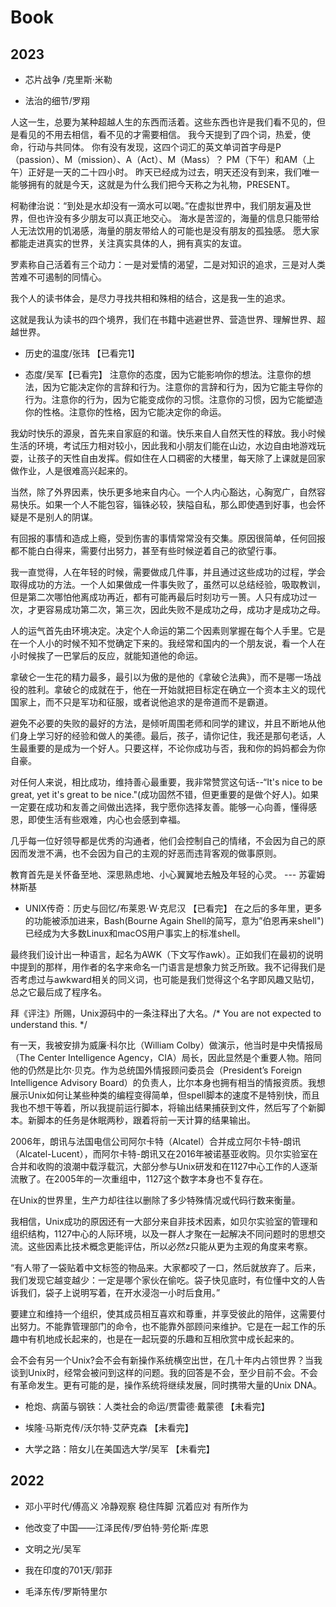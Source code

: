 # Book

## 2023

* 芯片战争 /克里斯·米勒


* 法治的细节/罗翔

人这一生，总要为某种超越人生的东西而活着。这些东西也许是我们看不见的，但是看见的不用去相信，看不见的才需要相信。 我今天提到了四个词，热爱，使命，行动与共同体。 你有没有发现，这四个词汇的英文单词首字母是P（passion）、M（mission）、A（Act）、M（Mass）？ PM（下午）和AM（上午）正好是一天的二十四小时。 昨天已经成为过去，明天还没有到来，我们唯一能够拥有的就是今天，这就是为什么我们把今天称之为礼物，PRESENT。

柯勒律治说：“到处是水却没有一滴水可以喝。”在虚拟世界中，我们朋友遍及世界，但也许没有多少朋友可以真正地交心。 海水是苦涩的，海量的信息只能带给人无法饮用的饥渴感，海量的朋友带给人的可能也是没有朋友的孤独感。 愿大家都能走进真实的世界，关注真实具体的人，拥有真实的友谊。

罗素称自己活着有三个动力：一是对爱情的渴望，二是对知识的追求，三是对人类苦难不可遏制的同情心。

我个人的读书体会，是尽力寻找共相和殊相的结合，这是我一生的追求。

这就是我认为读书的四个境界，我们在书籍中逃避世界、营造世界、理解世界、超越世界。

* 历史的温度/张玮 【已看完1】

* 态度/吴军【已看完】
注意你的态度，因为它能影响你的想法。注意你的想法，因为它能决定你的言辞和行为。注意你的言辞和行为，因为它能主导你的行为。注意你的行为，因为它能变成你的习惯。注意你的习惯，因为它能塑造你的性格。注意你的性格，因为它能决定你的命运。

我幼时快乐的源泉，首先来自家庭的和谐。快乐来自人自然天性的释放。我小时候生活的环境，考试压力相对较小，因此我和小朋友们能在山边，水边自由地游戏玩耍，让孩子的天性自由发挥。假如住在人口稠密的大楼里，每天除了上课就是回家做作业，人是很难高兴起来的。

当然，除了外界因素，快乐更多地来自内心。一个人内心豁达，心胸宽广，自然容易快乐。如果一个人不能包容，锱铢必较，狭隘自私，那么即使遇到好事，也会怀疑是不是别人的阴谋。

有回报的事情和造成上瘾，受到伤害的事情常常没有交集。原因很简单，任何回报都不能白白得来，需要付出努力，甚至有些时候逆着自己的欲望行事。

我一直觉得，人在年轻的时候，需要做成几件事，并且通过这些成功的过程，学会取得成功的方法。一个人如果做成一件事失败了，虽然可以总结经验，吸取教训，但是第二次哪怕他离成功再近，都有可能再最后时刻功亏一篑。人只有成功过一次，才更容易成功第二次，第三次，因此失败不是成功之母，成功才是成功之母。

人的运气首先由环境决定。决定个人命运的第二个因素则掌握在每个人手里。它是在一个人小的时候不知不觉确定下来的。我经常和国内的一个朋友说，看一个人在小时候挨了一巴掌后的反应，就能知道他的命运。

拿破仑一生花的精力最多，最引以为傲的是他的《拿破仑法典》，而不是哪一场战役的胜利。拿破仑的成就在于，他在一开始就把目标定在确立一个资本主义的现代国家上，而不只是军功和征服，或者说他追求的是帝道而不是霸道。

避免不必要的失败的最好的方法，是倾听周围老师和同学的建议，并且不断地从他们身上学习好的经验和做人的美德。最后，孩子，请你记住，我还是那句老话，人生最重要的是成为一个好人。只要这样，不论你成功与否，我和你的妈妈都会为你自豪。

对任何人来说，相比成功，维持善心最重要，我非常赞赏这句话--“It's nice to be great, yet it's great to be nice."(成功固然不错，但更重要的是做个好人)。如果一定要在成功和友善之间做出选择，我宁愿你选择友善。能够一心向善，懂得感恩，即使生活有些艰难，内心也会感到幸福。

几乎每一位好领导都是优秀的沟通者，他们会控制自己的情绪，不会因为自己的原因而发泄不满，也不会因为自己的主观的好恶而违背客观的做事原则。

教育首先是关怀备至地、深思熟虑地、小心翼翼地去触及年轻的心灵。 --- 苏霍姆林斯基

* UNIX传奇：历史与回忆/布莱恩·W·克尼汉 【已看完】
在之后的多年里，更多的功能被添加进来，Bash(Bourne Again Shell的简写，意为”伯恩再来shell")已经成为大多数Linux和macOS用户事实上的标准shell。

最终我们设计出一种语言，起名为AWK（下文写作awk）。正如我们在最初的说明中提到的那样，用作者的名字来命名一门语言是想象力贫乏所致。我不记得我们是否考虑过与awkward相关的同义词，也可能是我们觉得这个名字即风趣又贴切，总之它最后成了程序名。

拜《评注》所赐，Unix源码中的一条注释出了大名。/* You are not expected to understand this. */

有一天，我被安排为威廉·科尔比（William Colby）做演示，他当时是中央情报局（The Center Intelligence Agency，CIA）局长，因此显然是个重要人物。陪同他的仍然是比尔·贝克。作为总统国外情报顾问委员会（President’s Foreign Intelligence Advisory Board）的负责人，比尔本身也拥有相当的情报资质。我想展示Unix如何让某些种类的编程变得简单，但spell脚本的速度不是特别快，而且我也不想干等着，所以我提前运行脚本，将输出结果捕获到文件，然后写了个新脚本。新脚本的任务是休眠两秒，跟着将前一天计算的结果输出。

2006年，朗讯与法国电信公司阿尔卡特（Alcatel）合并成立阿尔卡特-朗讯（Alcatel-Lucent），而阿尔卡特-朗讯又在2016年被诺基亚收购。贝尔实验室在合并和收购的浪潮中载浮载沉，大部分参与Unix研发和在1127中心工作的人逐渐流散了。在2005年的一次重组中，1127这个数字本身也不复存在。

在Unix的世界里，生产力却往往以删除了多少特殊情况或代码行数来衡量。

我相信，Unix成功的原因还有一大部分来自非技术因素，如贝尔实验室的管理和组织结构，1127中心的人际环境，以及一群人才聚在一起解决不同问题时的思想交流。这些因素比技术概念更能评估，所以必然z只能从更为主观的角度来考察。

“有人带了一袋贴着中文标签的物品来。大家都咬了一口，然后就放弃了。后来，我们发现它越变越少：一定是哪个家伙在偷吃。袋子快见底时，有位懂中文的人告诉我们，袋子上说明写着，在开水浸泡一小时后食用。”

要建立和维持一个组织，使其成员相互喜欢和尊重，并享受彼此的陪伴，这需要付出努力。不能靠管理部门的命令，也不能靠外部顾问来维护。它是在一起工作的乐趣中有机地成长起来的，也是在一起玩耍的乐趣和互相欣赏中成长起来的。

会不会有另一个Unix?会不会有新操作系统横空出世，在几十年内占领世界？当我谈到Unix时，经常会被问到这样的问题。我的回答是不会，至少目前不会。不会有革命发生。更有可能的是，操作系统将继续发展，同时携带大量的Unix DNA。

* 枪炮、病菌与钢铁：人类社会的命运/贾雷德·戴蒙德 【未看完】

* 埃隆·马斯克传/沃尔特·艾萨克森 【未看完】

* 大学之路：陪女儿在美国选大学/吴军 【未看完】

## 2022

* 邓小平时代/傅高义
冷静观察 稳住阵脚 沉着应对 有所作为

* 他改变了中国——江泽民传/罗伯特·劳伦斯·库恩

* 文明之光/吴军

* 我在印度的701天/郭菲

* 毛泽东传/罗斯特里尔

